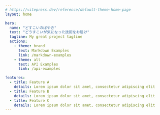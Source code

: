 ```yaml
---
# https://vitepress.dev/reference/default-theme-home-page
layout: home

hero:
  name: "どすこいのぼやき"
  text: "どうすこいが気になった技術をお届け"
  tagline: My great project tagline
  actions:
    - theme: brand
      text: Markdown Examples
      link: /markdown-examples
    - theme: alt
      text: API Examples
      link: /api-examples

features:
  - title: Feature A
    details: Lorem ipsum dolor sit amet, consectetur adipiscing elit
  - title: Feature B
    details: Lorem ipsum dolor sit amet, consectetur adipiscing elit
  - title: Feature C
    details: Lorem ipsum dolor sit amet, consectetur adipiscing elit
---
```


